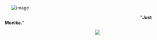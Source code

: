 ⠀⠀![image](https://github.com/user-attachments/assets/05de6f2a-2067-4c50-b981-0724f2b4f63a)



⠀⠀⠀⠀⠀⠀⠀⠀⠀⠀⠀⠀⠀⠀⠀⠀⠀⠀⠀⠀⠀⠀⠀⠀⠀⠀⠀⠀⠀⠀⠀⠀⠀⠀⠀⠀⠀⠀⠀⠀⠀⠀"**Just Monika.**"


⠀⠀⠀⠀⠀⠀⠀⠀⠀⠀⠀⠀⠀⠀⠀⠀⠀⠀⠀⠀⠀⠀⠀⠀⠀⠀⠀⠀<img src=https://64.media.tumblr.com/f01494a1399c1110ee2ba0359fbdfd35/afce9ac8d7a51275-03/s500x750/2922c722534117f87b074bf5e3623b7b7cbf52b2.gifv width:>



⠀⠀⠀⠀⠀⠀⠀⠀⠀⠀⠀⠀⠀⠀⠀⠀⠀⠀⠀⠀⠀⠀⠀⠀⠀⠀⠀⠀⠀⠀⠀⠀⠀⠀⠀⠀⠀⠀⠀⠀⠀⠀⠀<img scr=https://64.media.tumblr.com/a1c21ca5bf0b82ab71f0293fab349e26/e2a17b4ac5839e98-2b/s250x400/8cafce1ab032324b55d9f6c49a9a5b3a28adca42.gifv width:>
